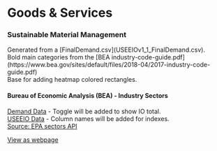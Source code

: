 # Goods & Services

<!--
	Final demand in $ for each of the goods and services for the US in 2007, 
	and the sector codes and names are already separated. - From Wes
-->
### Sustainable Material Management

<span class='hideMidsize'>
Generated from a [FinalDemand.csv](USEEIOv1_1_FinalDemand.csv).<br>
Bold main categories from the [BEA industry-code-guide.pdf](https://www.bea.gov/sites/default/files/2018-04/2017-industry-code-guide.pdf)<br>
Base for adding heatmap colored rectangles.  
</span>

<!--
[USEEIOv1_1_FinalDemand.csv](USEEIOv1_1_FinalDemand.csv)

Source:
https://stategov.github.io/us/bea/USEEIOv1.1_FinalDemand.csv
-->

#### Bureau of Economic Analysis (BEA) - <span style='white-space:nowrap'>Industry Sectors</span> 
[Demand Data](USEEIOv1_1_FinalDemand.csv) - Toggle will be added to show IO total.  
<span style='white-space: nowrap;'>[USEEIO Data](USEEIO.csv)</span> - Column names will be added for indexes. <span style="white-space:nowrap"><a href="https://smmtool.app.cloud.gov/api/USEEIO/sectors">Source: EPA sectors API</a></span>  
<!-- http://model.georgia.org/smm-tool-suite/ -->

<!--in Millions-->


<div class="showGit">
<a href="https://modelearth.github.io/community/samples/dataset">View as webpage</a>
</div>